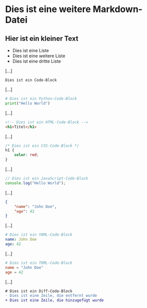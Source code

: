 # Dies ist eine weitere Markdown-Datei
## Hier ist ein kleiner Text
- Dies ist eine Liste
- Dies ist eine weitere Liste
- Dies ist eine dritte Liste

[...]
```text
Dies ist ein Code-Block
```

[...]
```python
# Dies ist ein Python-Code-Block
print("Hello World")
```

[...]
```html
<!-- Dies ist ein HTML-Code-Block -->
<h1>Titel</h1>
```

[...]
```css
/* Dies ist ein CSS-Code-Block */
h1 {
    color: red;
}
```

[...]
```js
// Dies ist ein JavaScript-Code-Block
console.log("Hello World");
```

[...]
```json
{
    "name": "John Doe",
    "age": 42
}
```

[...]
```yaml
# Dies ist ein YAML-Code-Block
name: John Doe
age: 42
```

[...]
```toml
# Dies ist ein TOML-Code-Block
name = "John Doe"
age = 42
```

[...]
```diff
# Dies ist ein Diff-Code-Block
- Dies ist eine Zeile, die entfernt wurde
+ Dies ist eine Zeile, die hinzugefügt wurde
```
